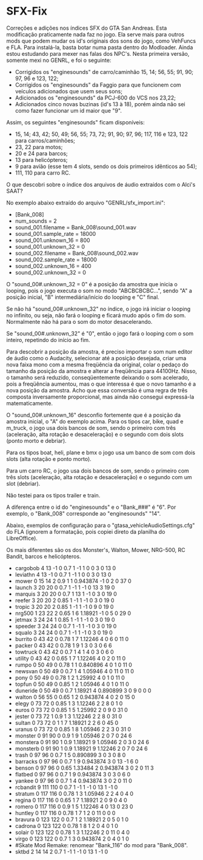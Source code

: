 # SFX-Fix
Correções e adições nos índices SFX do GTA San Andreas.
Esta modificação praticamente nada faz no jogo. Ela serve mais para outros mods que podem mudar os id's originais dos sons do jogo, como VehFuncs e FLA.
Para instalá-la, basta botar numa pasta dentro do Modloader.
Ainda estou estudando para mexer nas falas dos NPC's. Nesta primeira versão, somente mexi no GENRL, e foi o seguinte:
- Corrigidos os "enginesounds" de carro/caminhão 15, 14; 56, 55; 91, 90; 97, 96 e 123, 122;
- Corrigidos os "enginesounds" da Faggio para que funcionem com veículos adicionados que usem seus sons;
- Adicionados os "enginesounds" da PCJ-600 do VCS nos 23,22;
- Adicionados cinco novas buzinas (id's 13 à 18), porém ainda não sei como fazer funcionar um id maior que "9".

Assim, os seguintes "enginesounds" ficam disponíveis:
- 15, 14; 43, 42; 50, 49; 56, 55; 73, 72; 91, 90; 97, 96; 117, 116 e 123, 122 para carros/caminhões;
- 23, 22 para motos;
- 20 e 24 para barcos;
- 13 para helicópteros;
- 9 para avião (esse tem 4 slots, sendo os dois primeiros idênticos ao 54);
- 111, 110 para carro RC.

O que descobri sobre o índice dos arquivos de áudio extraídos com o Alci's SAAT?

No exemplo abaixo extraído do arquivo "GENRL/sfx_import.ini":

- [Bank_008]
- num_sounds = 2
- sound_001.filename = Bank_008\sound_001.wav
- sound_001.sample_rate = 18000
- sound_001.unknown_16 = 800
- sound_001.unknown_32 = 0
- sound_002.filename = Bank_008\sound_002.wav
- sound_002.sample_rate = 18000
- sound_002.unknown_16 = 400
- sound_002.unknown_32 = 0

O "sound_00#.unknown_32 = 0" é a posição da amostra que inicia o looping, pois o jogo executa o som no modo "ABCBCBCBC...", sendo "A" a posição inicial, "B" intermediária/início do looping e "C" final.

Se não há "sound_00#.unknown_32" no índice, o jogo irá iniciar o looping no infinito, ou seja, não fará o looping e ficará mudo após o fim do som. Normalmente não há para o som do motor desacelerando.

Se "sound_00#.unknown_32" é "0", então o jogo fará o looping com o som inteiro, repetindo do início ao fim.

Para descobrir a posição da amostra, é preciso importar o som num editor de áudio como o Audacity, selecionar até a posição desejada, criar uma nova faixa mono com a mesma freqüência da original, colar o pedaço do tamanho da posição da amostra e alterar a freqüência para 44100Hz. Nisso, o tamanho será reduzido, conseqüentemente deixando o som acelerado, pois a freqüência aumentou, mas o que interessa é que o novo tamanho é a nova posição da amostra. Acho que essa conversão é uma regra de três composta inversamente proporcional, mas ainda não consegui expressá-la matematicamente.

O "sound_00#.unknown_16" desconfio fortemente que é a posição da amostra inicial, o "A" do exemplo acima.
Para os tipos car, bike, quad e m_truck, o jogo usa dois bancos de som, sendo o primeiro com três (aceleração, alta rotação e desaceleração) e o segundo com dois slots (ponto morto e debriar).

Para os tipos boat, heli, plane e bmx o jogo usa um banco de som com dois slots (alta rotação e ponto morto).

Para um carro RC, o jogo usa dois bancos de som, sendo o primeiro com três slots (aceleração, alta rotação e desaceleração) e o segundo com um slot (debriar).

Não testei para os tipos trailer e train.

A diferença entre o id do "enginesounds" e o "Bank_###" é "6". Por exemplo, o "Bank_008" corresponde ao "enginesounds" "14".

Abaixo, exemplos de configuração para o "gtasa_vehicleAudioSettings.cfg" do FLA (ignorem a formatação, pois copiei direto da planilha do LibreOffice).

Os mais diferentes são os dos Monster's, Walton, Mower, NRG-500, RC Bandit, barcos e helicópteros.

- cargobob	4	13	-1	0	0.7	1	-1	1	0	0	3	0	13	0
- leviathn	4	13	-1	0	0.7	1	-1	1	0	0	3	0	13	0
- mower	0	15	14	2	0.9	1	1	0.943874	-1	0	2	0	37	0
- launch	3	20	20	0	0.7	1	-1	1	-1	0	13	3	19	0
- marquis	3	20	20	0	0.7	1	13	1	-1	0	3	0	19	0
- reefer	3	20	20	2	0.85	1	-1	1	-1	0	3	0	19	0
- tropic	3	20	20	2	0.85	1	-1	1	-1	0	9	0	19	0
- nrg500	1	23	22	2	0.65	1	6	1.18921	-1	0	5	0	29	0
- jetmax	3	24	24	1	0.85	1	-1	1	-1	0	3	0	19	0
- speeder	3	24	24	0	0.7	1	-1	1	-1	0	3	0	19	0
- squalo	3	24	24	0	0.7	1	-1	1	-1	0	3	0	19	0
- burrito	0	43	42	0	0.78	1	7	1.12246	4	0	6	0	11	0
- packer	0	43	42	0	0.78	1	9	1	3	0	3	0	6	6
- towtruck	0	43	42	0	0.7	1	4	1	4	0	3	0	6	0
- utility	0	43	42	0	0.65	1	7	1.12246	4	0	2	0	11	0
- rumpo	0	50	49	0	0.78	1	1	0.840896	4	0	1	0	11	0
- newsvan	0	50	49	0	0.7	1	4	1.05946	4	0	11	0	11	0
- pony	0	50	49	0	0.78	1	2	1.25992	4	0	1	0	11	0
- topfun	0	50	49	0	0.85	1	2	1.05946	4	0	1	0	11	0
- duneride	0	50	49	0	0.7	1.18921	4	0.890899	3	0	9	0	0	0
- walton	0	56	55	0	0.65	1	2	0.943874	4	0	2	0	15	0
- elegy	0	73	72	0	0.85	1	3	1.12246	2	2	8	0	1	0
- euros	0	73	72	0	0.85	1	5	1.25992	2	0	9	0	31	0
- jester	0	73	72	1	0.9	1	3	1.12246	2	2	8	0	31	0
- sultan	0	73	72	0	1	1	7	1.18921	2	2	6	0	45	0
- uranus	0	73	72	0	0.85	1	8	1.05946	2	2	3	0	31	0
- monster	0	91	90	0	0.9	1	9	1.05946	2	0	7	0	24	6
- monstera	0	91	90	1	0.9	1.18921	9	1.05946	2	0	3	0	24	6
- monsterb	0	91	90	1	0.9	1.18921	9	1.12246	2	0	7	0	24	6
- trash	0	97	96	0	0.7	1	5	0.890899	3	0	3	0	8	0
- barracks	0	97	96	0	0.7	1	9	0.943874	3	0	13	-1	6	0
- benson	0	97	96	0	0.65	1.33484	2	0.943874	3	0	2	0	11	3
- flatbed	0	97	96	0	0.7	1	9	0.943874	3	0	3	0	6	0
- yankee	0	97	96	0	0.7	1	4	0.943874	3	0	2	0	11	0
- rcbandit	9	111	110	0	0.7	1	-1	1	-1	0	13	1	-1	0
- stratum	0	117	116	0	0.78	1	3	1.05946	2	2	4	0	4	0
- regina	0	117	116	0	0.65	1	7	1.18921	2	0	9	0	4	0
- romero	0	117	116	0	0.9	1	5	1.12246	4	0	13	0	23	0
- huntley	0	117	116	0	0.78	1	7	1	2	0	11	0	0	0
- bravura	0	123	122	0	0.7	1	2	1.18921	2	0	5	0	1	0
- cadrona	0	123	122	0	0.78	1	8	1	2	0	4	0	1	0
- solair	0	123	122	0	0.78	1	3	1.12246	2	0	11	0	4	0
- virgo	0	123	122	0	0.7	1	3	0.943874	2	0	4	0	1	0
- #Skate Mod Remake: renomear "Bank_116" do mod para "Bank_008".
- sktbd	2	14	14	2	0.7	1	-1	1	-1	0	13	1	-1	0
